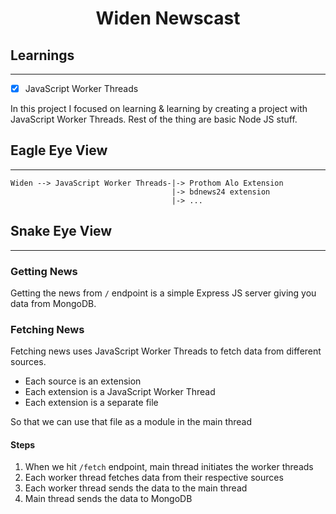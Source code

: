 <div align="center"><h1>Widen Newscast</h1></div>


## Learnings

---

- [x] JavaScript Worker Threads

In this project I focused on learning & learning by creating a project with JavaScript Worker Threads.
Rest of the thing are basic Node JS stuff.



## Eagle Eye View

---

    Widen --> JavaScript Worker Threads-|-> Prothom Alo Extension
                                        |-> bdnews24 extension
                                        |-> ...




## Snake Eye View

---

### Getting News

Getting the news from `/` endpoint is a simple Express JS server giving you data from MongoDB.

### Fetching News


Fetching news uses JavaScript Worker Threads to fetch data from different sources. 
 
- Each source is an extension
- Each extension is a JavaScript Worker Thread
- Each extension is a separate file

So that we can use that file as a module in the main thread


#### Steps

1. When we hit `/fetch` endpoint, main thread initiates the worker threads
2. Each worker thread fetches data from their respective sources
3. Each worker thread sends the data to the main thread
4. Main thread sends the data to MongoDB
